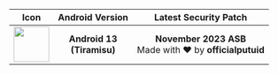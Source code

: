 | Icon | Android Version | Latest Security Patch |
| :---: | :---: | :---: |
| <img width="64px" src="https://avatars.githubusercontent.com/u/150646399"> | <b>Android 13<br/>(Tiramisu)</b> | <b>November 2023 ASB</b><br/>Made with ❤ by <b>officialputuid</b> |
